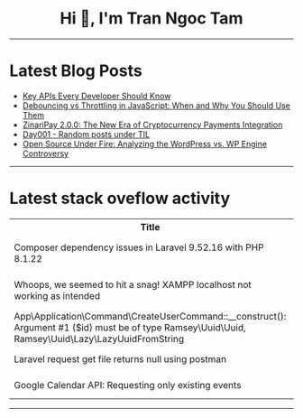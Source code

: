 <h1 align="center">Hi 👋, I'm Tran Ngoc Tam</h1>

---

# Latest Blog Posts 
<!-- BLOG-POST-LIST:START -->
- [Key APIs Every Developer Should Know](https://dev.to/spencerlobree/key-apis-every-developer-should-know-1222)
- [Debouncing vs Throttling in JavaScript: When and Why You Should Use Them](https://dev.to/paharihacker/debouncing-vs-throttling-in-javascript-when-and-why-you-should-use-them-1l09)
- [ZinariPay 2.0.0: The New Era of Cryptocurrency Payments Integration](https://dev.to/christopher_akanmu/zinaripay-200-the-new-era-of-cryptocurrency-payments-integration-26a8)
- [Day001 - Random posts under TIL](https://dev.to/sarvsav/day01-random-posts-on-til-44d1)
- [Open Source Under Fire: Analyzing the WordPress vs. WP Engine Controversy](https://dev.to/grenishrai/open-source-under-fire-analyzing-the-wordpress-vs-wp-engine-controversy-5g6n)
<!-- BLOG-POST-LIST:END -->

---

# Latest stack oveflow activity
<table>
  <tr><th>Title</th><th>Link</th></tr>
  <!-- STACKOVERFLOW:START --><tr><td>Composer dependency issues in Laravel 9.52.16 with PHP 8.1.22</td><td>https://stackoverflow.com/questions/79087425/composer-dependency-issues-in-laravel-9-52-16-with-php-8-1-22</td></tr><tr><td>Whoops, we seemed to hit a snag! XAMPP localhost not working as intended</td><td>https://stackoverflow.com/questions/79087324/whoops-we-seemed-to-hit-a-snag-xampp-localhost-not-working-as-intended</td></tr><tr><td>App\Application\Command\CreateUserCommand::__construct&lpar;&rpar;: Argument #1 &lpar;$id&rpar; must be of type Ramsey\Uuid\Uuid, Ramsey\Uuid\Lazy\LazyUuidFromString</td><td>https://stackoverflow.com/questions/79087197/app-application-command-createusercommand-construct-argument-1-id-must</td></tr><tr><td>Laravel request get file returns null using postman</td><td>https://stackoverflow.com/questions/79087077/laravel-request-get-file-returns-null-using-postman</td></tr><tr><td>Google Calendar API: Requesting only existing events</td><td>https://stackoverflow.com/questions/79086911/google-calendar-api-requesting-only-existing-events</td></tr><!-- STACKOVERFLOW:END -->
</table>

---


